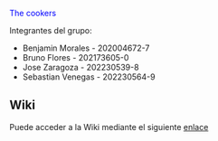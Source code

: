 <span style="color:blue">The cookers</span>

Integrantes del grupo:
* Benjamin Morales - 202004672-7
* Bruno Flores - 202173605-0
* Jose Zaragoza - 202230539-8
* Sebastian Venegas - 202230564-9
## Wiki
Puede acceder a la Wiki mediante el siguiente [enlace](https://github.com/mvpdade/GRP-THE-COOKERS-2024-PROYINF/wiki)
